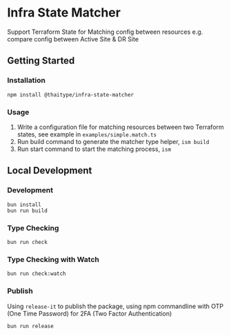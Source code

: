 # Infra State Matcher
Support Terraform State for Matching config between resources e.g. compare config between Active Site & DR Site

## Getting Started

### Installation

```
npm install @thaitype/infra-state-matcher
```

### Usage

1. Write a configuration file for matching resources between two Terraform states, see example in `examples/simple.match.ts`
2. Run build command to generate the matcher type helper, `ism build`
3. Run start command to start the matching process, `ism`

## Local Development

### Development
```
bun install
bun run build
```

### Type Checking
```
bun run check
```

### Type Checking with Watch
```
bun run check:watch
```

### Publish

Using `release-it` to publish the package, using npm commandline with OTP (One Time Password) for 2FA (Two Factor Authentication)

```
bun run release
``` 